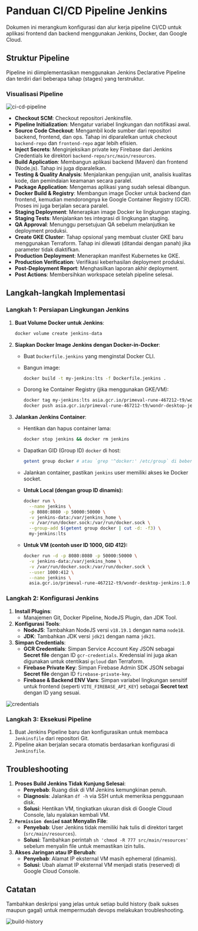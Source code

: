 # Panduan CI/CD Pipeline Jenkins

Dokumen ini merangkum konfigurasi dan alur kerja pipeline CI/CD untuk aplikasi frontend dan backend menggunakan Jenkins, Docker, dan Google Cloud.

## Struktur Pipeline

Pipeline ini diimplementasikan menggunakan Jenkins Declarative Pipeline dan terdiri dari beberapa tahap (stages) yang terstruktur.

### Visualisasi Pipeline

![ci-cd-pipeline](./assets/ci-cd-pipeline.png)

* **Checkout SCM**: Checkout repositori Jenkinsfile.
* **Pipeline Initialization**: Mengatur variabel lingkungan dan notifikasi awal.
* **Source Code Checkout**: Mengambil kode sumber dari repositori backend, frontend, dan ops. Tahap ini diparalelkan untuk checkout `backend-repo` dan `frontend-repo` agar lebih efisien.
* **Inject Secrets**: Menginjeksikan private key Firebase dari Jenkins Credentials ke direktori `backend-repo/src/main/resources`.
* **Build Application**: Membangun aplikasi backend (Maven) dan frontend (Node.js). Tahap ini juga diparalelkan.
* **Testing & Quality Analysis**: Menjalankan pengujian unit, analisis kualitas kode, dan pemindaian keamanan secara paralel.
* **Package Application**: Mengemas aplikasi yang sudah selesai dibangun.
* **Docker Build & Registry**: Membangun image Docker untuk backend dan frontend, kemudian mendorongnya ke Google Container Registry (GCR). Proses ini juga berjalan secara paralel.
* **Staging Deployment**: Menerapkan image Docker ke lingkungan staging.
* **Staging Tests**: Menjalankan tes integrasi di lingkungan staging.
* **QA Approval**: Menunggu persetujuan QA sebelum melanjutkan ke deployment produksi.
* **Create GKE Cluster**: Tahap opsional yang membuat cluster GKE baru menggunakan Terraform. Tahap ini dilewati (ditandai dengan panah) jika parameter tidak diaktifkan.
* **Production Deployment**: Menerapkan manifest Kubernetes ke GKE.
* **Production Verification**: Verifikasi keberhasilan deployment produksi.
* **Post-Deployment Report**: Menghasilkan laporan akhir deployment.
* **Post Actions**: Membersihkan workspace setelah pipeline selesai.

## Langkah-langkah Implementasi

### Langkah 1: Persiapan Lingkungan Jenkins

1. **Buat Volume Docker untuk Jenkins**:

    ```bash
    docker volume create jenkins-data
    ```

2. **Siapkan Docker Image Jenkins dengan Docker-in-Docker**:
      * Buat `Dockerfile.jenkins` yang menginstal Docker CLI.
      * Bangun image:

        ```bash
        docker build -t my-jenkins:lts -f Dockerfile.jenkins .
        ```

      * Dorong ke Container Registry (jika menggunakan GKE/VM):

        ```bash
        docker tag my-jenkins:lts asia.gcr.io/primeval-rune-467212-t9/wondr-desktop-jenkins:1.0
        docker push asia.gcr.io/primeval-rune-467212-t9/wondr-desktop-jenkins:1.0
        ```

3. **Jalankan Jenkins Container**:
      * Hentikan dan hapus container lama:

        ```bash
        docker stop jenkins && docker rm jenkins
        ```

      * Dapatkan GID (Group ID) `docker` di host:

        ```bash
        getent group docker # atau `grep '^docker:' /etc/group` di beberapa distro Linux
        ```

      * Jalankan container, pastikan `jenkins` user memiliki akses ke Docker socket.
      * **Untuk Local (dengan group ID dinamis):**

        ```bash
        docker run \
          --name jenkins \
          -p 8080:8080 -p 50000:50000 \
          -v jenkins-data:/var/jenkins_home \
          -v /var/run/docker.sock:/var/run/docker.sock \
          --group-add $(getent group docker | cut -d: -f3) \
          my-jenkins:lts
        ```

      * **Untuk VM (contoh user ID 1000, GID 412):**

        ```bash
        docker run -d -p 8080:8080 -p 50000:50000 \
          -v jenkins-data:/var/jenkins_home \
          -v /var/run/docker.sock:/var/run/docker.sock \
          --user 1000:412 \
          --name jenkins \
          asia.gcr.io/primeval-rune-467212-t9/wondr-desktop-jenkins:1.0
        ```

### Langkah 2: Konfigurasi Jenkins

1. **Install Plugins**:
      * Manajemen Git, Docker Pipeline, NodeJS Plugin, dan JDK Tool.
2. **Konfigurasi Tools**:
      * **NodeJS**: Tambahkan NodeJS versi `v18.19.1` dengan nama `node18`.
      * **JDK**: Tambahkan JDK versi `jdk21` dengan nama `jdk21`.
3. **Simpan Credentials**:
      * **GCR Credentials**: Simpan Service Account Key JSON sebagai **Secret file** dengan ID `gcr-credentials`. Kredensial ini juga akan digunakan untuk otentikasi `gcloud` dan Terraform.
      * **Firebase Private Key**: Simpan Firebase Admin SDK JSON sebagai **Secret file** dengan ID `firebase-private-key`.
      * **Firebase & Backend ENV Vars**: Simpan variabel lingkungan sensitif untuk frontend (seperti `VITE_FIREBASE_API_KEY`) sebagai **Secret text** dengan ID yang sesuai.

![credentials](./assets/credentials-to-be-stored.png)

### Langkah 3: Eksekusi Pipeline

1. Buat Jenkins Pipeline baru dan konfigurasikan untuk membaca `Jenkinsfile` dari repositori Git.
2. Pipeline akan berjalan secara otomatis berdasarkan konfigurasi di `Jenkinsfile`.

## Troubleshooting

1. **Proses Build Jenkins Tidak Kunjung Selesai**:
      * **Penyebab**: Ruang disk di VM Jenkins kemungkinan penuh.
      * **Diagnosis**: Jalankan `df -h` via SSH untuk memeriksa penggunaan disk.
      * **Solusi**: Hentikan VM, tingkatkan ukuran disk di Google Cloud Console, lalu nyalakan kembali VM.
2. **`Permission denied` saat Menyalin File**:
      * **Penyebab**: User Jenkins tidak memiliki hak tulis di direktori target (`src/main/resources`).
      * **Solusi**: Tambahkan perintah `sh 'chmod -R 777 src/main/resources'` sebelum menyalin file untuk memastikan izin tulis.
3. **Akses Jaringan atau IP Berubah**:
      * **Penyebab**: Alamat IP eksternal VM masih ephemeral (dinamis).
      * **Solusi**: Ubah alamat IP eksternal VM menjadi statis (reserved) di Google Cloud Console.

## Catatan

Tambahkan deskripsi yang jelas untuk setiap build history (baik sukses maupun gagal) untuk mempermudah devops melakukan troubleshooting.

![build-history](./assets/build-history.png)
